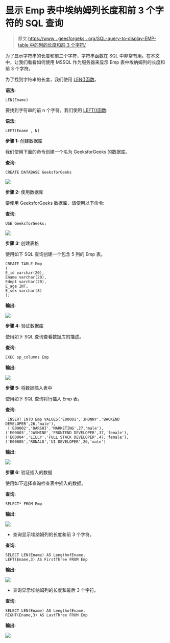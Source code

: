 # 显示 Emp 表中埃纳姆列长度和前 3 个字符的 SQL 查询

> 原文:[https://www . geesforgeks . org/SQL-query-to-display-EMP-table 中的列的长度和前 3 个字符/](https://www.geeksforgeeks.org/sql-query-to-display-the-length-and-first-3-characters-of-ename-column-in-emp-table/)

为了显示字符串的长度和前三个字符，字符串函数在 SQL 中非常有用。在本文中，让我们看看如何使用 MSSQL 作为服务器来显示 Emp 表中埃纳姆列的长度和前 3 个字符。

为了找到字符串的长度，我们使用 [LEN()函数](https://www.geeksforgeeks.org/len-function-in-sql-server/)。

**语法:**

```
LEN(Ename)
```

要找到字符串的前 n 个字符，我们使用 [LEFT()函数](https://www.geeksforgeeks.org/left-function-in-mysql/):

**语法:**

```
LEFT(Ename , N)
```

**步骤 1:** 创建数据库

我们使用下面的命令创建一个名为 GeeksforGeeks 的数据库。

**查询:**

```
CREATE DATABASE GeeksforGeeks
```

![](img/43d032be335d7970f74de56a096c26a1.png)

**步骤 2:** 使用数据库

要使用 GeeksforGeeks 数据库，请使用以下命令:

**查询:**

```
USE GeeksforGeeks;
```

![](img/f760a9738ac0bde9891599c82180d0fc.png)

**步骤 3:** 创建表格

使用如下 SQL 查询创建一个包含 5 列的 Emp 表。

```
CREATE TABLE Emp
(
E_id varchar(20),
Ename varchar(20),
Edept varchar(20),
E_age INT,
E_sex varchar(8)
);
```

**输出:**

![](img/857765cb4a673ab4682e2aa1b98858bd.png)

**步骤 4:** 验证数据库

使用如下 SQL 查询查看数据库的描述。

**查询:**

```
EXEC sp_columns Emp
```

**输出:**

![](img/8611d0538278cfaf4ce461e80a4afd54.png)

**步骤 5:** 将数据插入表中

使用如下 SQL 查询将行插入 Emp 表。

**查询:**

```
 INSERT INTO Emp VALUES('E00001','JHONNY','BACKEND DEVELOPER',26,'male'),
 ('E00002','DARSHI','MARKETING',27,'male'),
('E00003','JASMINE','FRONTEND DEVELOPER',37,'female'),
('E00004','LILLY','FULL STACK DEVELOPER',47,'female'),
('E00005','RONALD','UI DEVELOPER',26,'male')
```

**输出:**

![](img/cad55e3b0725a2242830a97cc0f98782.png)

**步骤 6:** 验证插入的数据

使用如下选择查询检查表中插入的数据。

**查询:**

```
SELECT* FROM Emp
```

**输出:**

![](img/f28ed2cdf4f003924477e6aa201306d3.png)

*   查询显示埃纳姆列的长度和前 3 个字符。

**查询:**

```
SELECT LEN(Ename) AS LengthofEname,
LEFT(Ename,3) AS FirstThree FROM Emp
```

**输出:**

![](img/ac4e0489d8cd9b50de5c634991b0c069.png)

*   查询显示埃纳姆列的长度和最后 3 个字符。

**查询:**

```
SELECT LEN(Ename) AS LengthofEname,
RIGHT(Ename,3) AS LastThree FROM Emp
```

**输出:**

![](img/c12349b281048aace86ec95036f9b1ae.png)